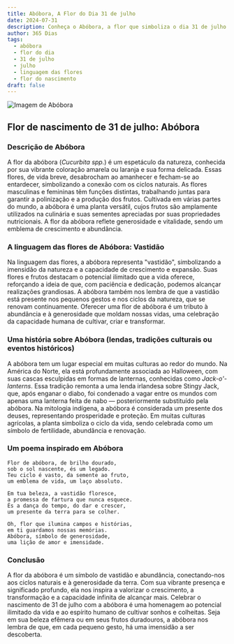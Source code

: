 ```yaml
---
title: Abóbora, A Flor do Dia 31 de julho
date: 2024-07-31
description: Conheça o Abóbora, a flor que simboliza o dia 31 de julho e seu significado 'Vastidão'. Explore a beleza e o simbolismo desta flor encantadora.
author: 365 Dias
tags:
  - abóbora
  - flor do dia
  - 31 de julho
  - julho
  - linguagem das flores
  - flor do nascimento
draft: false
---
```


![Imagem de Abóbora](https://cdn.pixabay.com/photo/2018/08/08/12/05/pumpkin-flower-3592007_1280.jpg#center)


## Flor de nascimento de 31 de julho: Abóbora

### Descrição de Abóbora

A flor da abóbora (_Cucurbita spp._) é um espetáculo da natureza, conhecida por sua vibrante coloração amarela ou laranja e sua forma delicada. Essas flores, de vida breve, desabrocham ao amanhecer e fecham-se ao entardecer, simbolizando a conexão com os ciclos naturais. As flores masculinas e femininas têm funções distintas, trabalhando juntas para garantir a polinização e a produção dos frutos. Cultivada em várias partes do mundo, a abóbora é uma planta versátil, cujos frutos são amplamente utilizados na culinária e suas sementes apreciadas por suas propriedades nutricionais. A flor da abóbora reflete generosidade e vitalidade, sendo um emblema de crescimento e abundância.

### A linguagem das flores de Abóbora: Vastidão

Na linguagem das flores, a abóbora representa "vastidão", simbolizando a imensidão da natureza e a capacidade de crescimento e expansão. Suas flores e frutos destacam o potencial ilimitado que a vida oferece, reforçando a ideia de que, com paciência e dedicação, podemos alcançar realizações grandiosas. A abóbora também nos lembra de que a vastidão está presente nos pequenos gestos e nos ciclos da natureza, que se renovam continuamente. Oferecer uma flor de abóbora é um tributo à abundância e à generosidade que moldam nossas vidas, uma celebração da capacidade humana de cultivar, criar e transformar.

### Uma história sobre Abóbora (lendas, tradições culturais ou eventos históricos)

A abóbora tem um lugar especial em muitas culturas ao redor do mundo. Na América do Norte, ela está profundamente associada ao Halloween, com suas cascas esculpidas em formas de lanternas, conhecidas como _Jack-o'-lanterns_. Essa tradição remonta a uma lenda irlandesa sobre Stingy Jack, que, após enganar o diabo, foi condenado a vagar entre os mundos com apenas uma lanterna feita de nabo — posteriormente substituído pela abóbora. Na mitologia indígena, a abóbora é considerada um presente dos deuses, representando prosperidade e proteção. Em muitas culturas agrícolas, a planta simboliza o ciclo da vida, sendo celebrada como um símbolo de fertilidade, abundância e renovação.

### Um poema inspirado em Abóbora

```
Flor de abóbora, de brilho dourado,  
sob o sol nascente, és um legado.  
Teu ciclo é vasto, da semente ao fruto,  
um emblema de vida, um laço absoluto.  

Em tua beleza, a vastidão floresce,  
a promessa de fartura que nunca esquece.  
És a dança do tempo, do dar e crescer,  
um presente da terra para se colher.  

Oh, flor que ilumina campos e histórias,  
em ti guardamos nossas memórias.  
Abóbora, símbolo de generosidade,  
uma lição de amor e imensidade.  
```

### Conclusão

A flor da abóbora é um símbolo de vastidão e abundância, conectando-nos aos ciclos naturais e à generosidade da terra. Com sua vibrante presença e significado profundo, ela nos inspira a valorizar o crescimento, a transformação e a capacidade infinita de alcançar mais. Celebrar o nascimento de 31 de julho com a abóbora é uma homenagem ao potencial ilimitado da vida e ao espírito humano de cultivar sonhos e colheitas. Seja em sua beleza efêmera ou em seus frutos duradouros, a abóbora nos lembra de que, em cada pequeno gesto, há uma imensidão a ser descoberta.